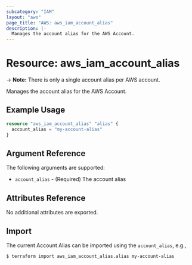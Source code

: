```yaml
---
subcategory: "IAM"
layout: "aws"
page_title: "AWS: aws_iam_account_alias"
description: |-
  Manages the account alias for the AWS Account.
---
```


# Resource: aws_iam_account_alias

-> **Note:** There is only a single account alias per AWS account.

Manages the account alias for the AWS Account.

## Example Usage

```terraform
resource "aws_iam_account_alias" "alias" {
  account_alias = "my-account-alias"
}
```

## Argument Reference

The following arguments are supported:

* `account_alias` - (Required) The account alias

## Attributes Reference

No additional attributes are exported.

## Import

The current Account Alias can be imported using the `account_alias`, e.g.,

```
$ terraform import aws_iam_account_alias.alias my-account-alias
```
